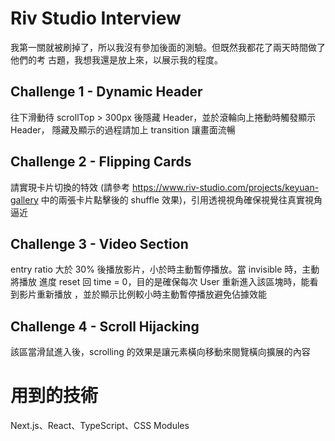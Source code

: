 # Riv Studio Interview

我第一關就被刷掉了，所以我沒有參加後面的測驗。但既然我都花了兩天時間做了他們的考
古題，我想我還是放上來，以展示我的程度。

## Challenge 1 - Dynamic Header

往下滑動待 scrollTop > 300px 後隱藏 Header，並於滾輪向上捲動時觸發顯示 Header，
隱藏及顯示的過程請加上 transition 讓畫面流暢

## Challenge 2 - Flipping Cards

請實現卡片切換的特效 (請參考 https://www.riv-studio.com/projects/keyuan-gallery
中的兩張卡片點擊後的 shuffle 效果)，引用透視視角確保視覺往真實視角逼近

## Challenge 3 - Video Section

entry ratio 大於 30% 後播放影片，小於時主動暫停播放。當 invisible 時，主動將播放
進度 reset 回 time = 0，目的是確保每次 User 重新進入該區塊時，能看到影片重新播放
，並於顯示比例較小時主動暫停播放避免佔據效能

## Challenge 4 - Scroll Hijacking

該區當滑鼠進入後，scrolling 的效果是讓元素橫向移動來閱覽橫向擴展的內容

# 用到的技術

Next.js、React、TypeScript、CSS Modules
